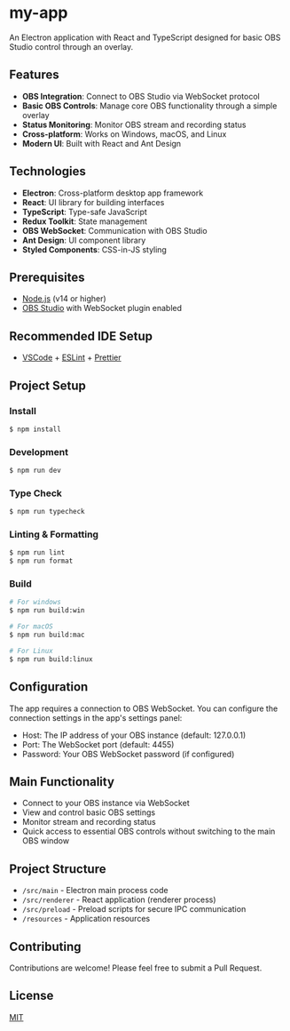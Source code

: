 # my-app

An Electron application with React and TypeScript designed for basic OBS Studio control through an overlay.

## Features

- **OBS Integration**: Connect to OBS Studio via WebSocket protocol
- **Basic OBS Controls**: Manage core OBS functionality through a simple overlay
- **Status Monitoring**: Monitor OBS stream and recording status
- **Cross-platform**: Works on Windows, macOS, and Linux
- **Modern UI**: Built with React and Ant Design

## Technologies

- **Electron**: Cross-platform desktop app framework
- **React**: UI library for building interfaces
- **TypeScript**: Type-safe JavaScript
- **Redux Toolkit**: State management
- **OBS WebSocket**: Communication with OBS Studio
- **Ant Design**: UI component library
- **Styled Components**: CSS-in-JS styling

## Prerequisites

- [Node.js](https://nodejs.org/) (v14 or higher)
- [OBS Studio](https://obsproject.com/) with WebSocket plugin enabled

## Recommended IDE Setup

- [VSCode](https://code.visualstudio.com/) + [ESLint](https://marketplace.visualstudio.com/items?itemName=dbaeumer.vscode-eslint) + [Prettier](https://marketplace.visualstudio.com/items?itemName=esbenp.prettier-vscode)

## Project Setup

### Install

```bash
$ npm install
```

### Development

```bash
$ npm run dev
```

### Type Check

```bash
$ npm run typecheck
```

### Linting & Formatting

```bash
$ npm run lint
$ npm run format
```

### Build

```bash
# For windows
$ npm run build:win

# For macOS
$ npm run build:mac

# For Linux
$ npm run build:linux
```

## Configuration

The app requires a connection to OBS WebSocket. You can configure the connection settings in the app's settings panel:

- Host: The IP address of your OBS instance (default: 127.0.0.1)
- Port: The WebSocket port (default: 4455)
- Password: Your OBS WebSocket password (if configured)

## Main Functionality

- Connect to your OBS instance via WebSocket
- View and control basic OBS settings
- Monitor stream and recording status
- Quick access to essential OBS controls without switching to the main OBS window

## Project Structure

- `/src/main` - Electron main process code
- `/src/renderer` - React application (renderer process)
- `/src/preload` - Preload scripts for secure IPC communication
- `/resources` - Application resources

## Contributing

Contributions are welcome! Please feel free to submit a Pull Request.

## License

[MIT](LICENSE)
